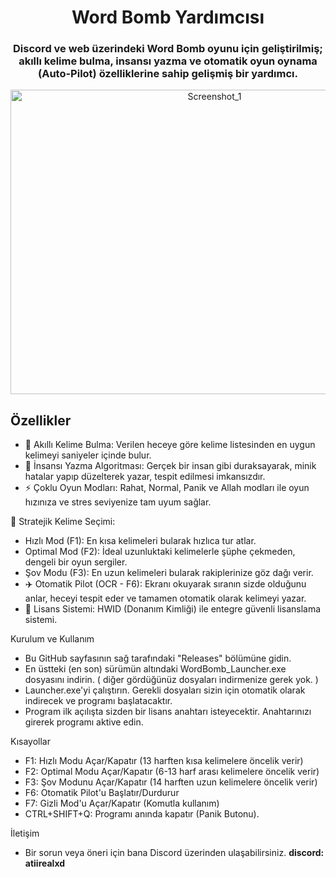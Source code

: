 # **<div align="center">Word Bomb Yardımcısı</div>**
### <div align="center">Discord ve web üzerindeki Word Bomb oyunu için geliştirilmiş; akıllı kelime bulma, insansı yazma ve otomatik oyun oynama (Auto-Pilot) özelliklerine sahip gelişmiş bir yardımcı.</div>

<div align="center"><img width="637" height="487" alt="Screenshot_1" src="https://github.com/user-attachments/assets/660ac98c-8f78-458f-a488-34e43441dec3" /></div>


## Özellikler
* 🧠 Akıllı Kelime Bulma: Verilen heceye göre kelime listesinden en uygun kelimeyi saniyeler içinde bulur.
* 🤖 İnsansı Yazma Algoritması: Gerçek bir insan gibi duraksayarak, minik hatalar yapıp düzelterek yazar, tespit edilmesi imkansızdır.
* ⚡ Çoklu Oyun Modları: Rahat, Normal, Panik ve Allah modları ile oyun hızınıza ve stres seviyenize tam uyum sağlar.

🎯 Stratejik Kelime Seçimi:
* Hızlı Mod (F1): En kısa kelimeleri bularak hızlıca tur atlar.
* Optimal Mod (F2): İdeal uzunluktaki kelimelerle şüphe çekmeden, dengeli bir oyun sergiler.
* Şov Modu (F3): En uzun kelimeleri bularak rakiplerinize göz dağı verir.
* ✈️ Otomatik Pilot (OCR - F6): Ekranı okuyarak sıranın sizde olduğunu anlar, heceyi tespit eder ve tamamen otomatik olarak kelimeyi yazar.
* 🔐 Lisans Sistemi: HWID (Donanım Kimliği) ile entegre güvenli lisanslama sistemi.

Kurulum ve Kullanım
* Bu GitHub sayfasının sağ tarafındaki "Releases" bölümüne gidin.
* En üstteki (en son) sürümün altındaki WordBomb_Launcher.exe dosyasını indirin. ( diğer gördüğünüz dosyaları indirmenize gerek yok. )
* Launcher.exe'yi çalıştırın. Gerekli dosyaları sizin için otomatik olarak indirecek ve programı başlatacaktır.
* Program ilk açılışta sizden bir lisans anahtarı isteyecektir. Anahtarınızı girerek programı aktive edin.

Kısayollar
* F1: Hızlı Modu Açar/Kapatır (13 harften kısa kelimelere öncelik verir)
* F2: Optimal Modu Açar/Kapatır (6-13 harf arası kelimelere öncelik verir)
* F3: Şov Modunu Açar/Kapatır (14 harften uzun kelimelere öncelik verir)
* F6: Otomatik Pilot'u Başlatır/Durdurur
* F7: Gizli Mod'u Açar/Kapatır (Komutla kullanım)
* CTRL+SHIFT+Q: Programı anında kapatır (Panik Butonu).

İletişim
* Bir sorun veya öneri için bana Discord üzerinden ulaşabilirsiniz. **discord: atiirealxd**
